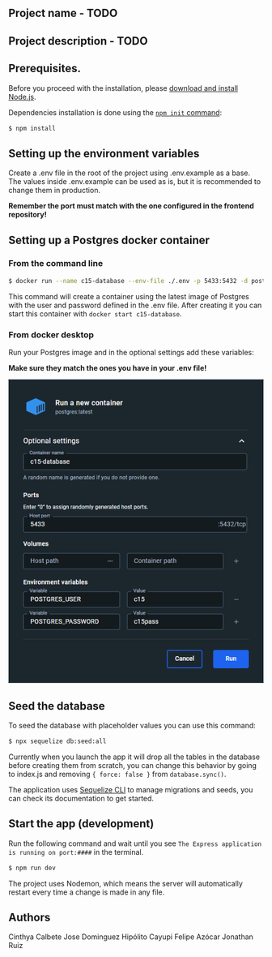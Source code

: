 ## Project name - TODO
## Project description - TODO
## Prerequisites.

Before you proceed with the installation, please [download and install Node.js](https://nodejs.org/en/download/).

Dependencies installation is done using the [`npm init` command](https://docs.npmjs.com/getting-started/installing-npm-packages-locally):

```bash
$ npm install
```
## Setting up the environment variables

Create a .env file in the root of the project using .env.example as a base. The values inside .env.example can be used as is, but it is recommended to change them in production.

**Remember the port must match with the one configured in the frontend repository!**

## Setting up a Postgres docker container

### From the command line

```bash
$ docker run --name c15-database --env-file ./.env -p 5433:5432 -d postgres:latest
```

This command will create a container using the latest image of Postgres with the user and password defined in the .env file. After creating it you can start this container with `docker start c15-database`.

### From docker desktop

Run your Postgres image and in the optional settings add these variables:

**Make sure they match the ones you have in your .env file!**

![Postgres optional settings](/readme/postgres_docker_desktop.webp)

## Seed the database

To seed the database with placeholder values you can use this command:

```bash
$ npx sequelize db:seed:all
```

Currently when you launch the app it will drop all the tables in the database before creating them from scratch, you can change this behavior by going to index.js and removing `{ force: false }` from `database.sync()`.

The application uses [Sequelize CLI](https://github.com/sequelize/cli) to manage migrations and seeds, you can check its documentation to get started.

## Start the app (development)

Run the following command and wait until you see `The Express application is running on port:####` in the terminal.

```bash
$ npm run dev
```

The project uses Nodemon, which means the server will automatically restart every time a change is made in any file.

## Authors

Cinthya Calbete
Jose Dominguez
Hipólito Cayupi
Felipe Azócar
Jonathan Ruiz
